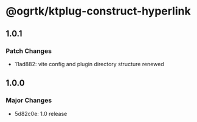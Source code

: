# @ogrtk/ktplug-construct-hyperlink

## 1.0.1

### Patch Changes

- 11ad882: vite config and plugin directory structure renewed

## 1.0.0

### Major Changes

- 5d82c0e: 1.0 release
